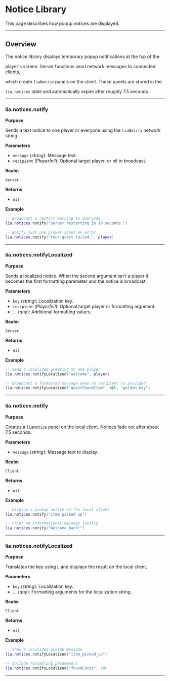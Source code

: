 # Notice Library

This page describes how popup notices are displayed.

---

## Overview

The notice library displays temporary popup notifications at the top of the

player's screen. Server functions send network messages to connected clients,

which create `liaNotice` panels on the client. These panels are stored in the

`lia.notices` table and automatically expire after roughly 7.5 seconds.

---

### lia.notices.notify

**Purpose**

Sends a text notice to one player or everyone using the `liaNotify` network string.

**Parameters**

* `message` (*string*): Message text.
* `recipient` (*Player|nil*): Optional target player, or nil to broadcast.

**Realm**

`Server`

**Returns**

* `nil`

**Example**

```lua
-- Broadcast a restart warning to everyone
lia.notices.notify("Server restarting in 10 seconds.")

-- Notify just one player about an error
lia.notices.notify("Your quest failed.", player)
```

---

### lia.notices.notifyLocalized

**Purpose**

Sends a localized notice. When the second argument isn't a player it becomes the first formatting parameter and the notice is broadcast.

**Parameters**

* `key` (*string*): Localization key.
* `recipient` (*Player|nil*): Optional target player or formatting argument.
* ... (*any*): Additional formatting values.

**Realm**

`Server`

**Returns**

* `nil`

**Example**

```lua
-- Send a localized greeting to one player
lia.notices.notifyLocalized("welcome", player)

-- Broadcast a formatted message when no recipient is provided
lia.notices.notifyLocalized("questFoundItem", nil, "golden_key")

```
---

### lia.notices.notify

**Purpose**

Creates a `liaNotice` panel on the local client. Notices fade out after about 7.5 seconds.

**Parameters**

* `message` (*string*): Message text to display.

**Realm**

`Client`

**Returns**

* `nil`

**Example**

```lua
-- Display a pickup notice on the local client
lia.notices.notify("Item picked up")

-- Print an informational message locally
lia.notices.notify("Welcome back!")
```

---

### lia.notices.notifyLocalized

**Purpose**

Translates the key using `L` and displays the result on the local client.

**Parameters**

* `key` (*string*): Localization key.
* ... (*any*): Formatting arguments for the localization string.

**Realm**

`Client`

**Returns**

* `nil`

**Example**

```lua
-- Show a localized pickup message
lia.notices.notifyLocalized("item_picked_up")

-- Include formatting parameters
lia.notices.notifyLocalized("foundCoins", 10)

```

---

